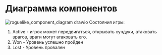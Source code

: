 # Диаграмма компонентов
![roguelike_component_diagram drawio](https://user-images.githubusercontent.com/54818274/199272943-2b75c9e2-f69f-46af-961c-7667cc9ade82.png)
Состояния игры:

1. Active - игрок может передвигаться, открывать сундуки, атаковать врагов, враги могут атаковать его.
2. Won - Уровень успешно пройден
3. Lost - Уровень провален
